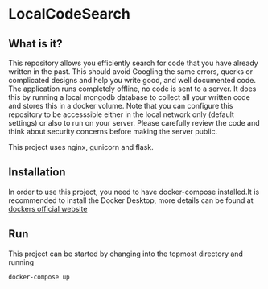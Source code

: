 # LocalCodeSearch

## What is it?

This repository allows you efficiently search for code that you have already written in the past. This should avoid Googling the same errors, querks or complicated designs and help you write good, and well documented code. The application runs completely offline, no code is sent to a server. It does this by running a local mongodb database to collect all your written code and stores this in a docker volume. Note that you can configure this repository to be accesssible either in the local network only (default settings) or also to run on your server. Please carefully review the code and think about security concerns before making the server public. 

This project uses nginx, gunicorn and flask.
## Installation

In order to use this project, you need to have docker-compose installed.It is recommended to install the Docker Desktop, more details can be found at [dockers official website](https://docs.docker.com/compose/install/)

## Run

This project can be started by changing into the topmost directory and running 
```
docker-compose up
```
